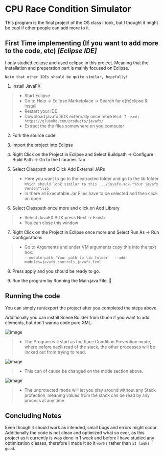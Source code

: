 # CPU Race Condition Simulator

This program is the final project of the OS class I took, but I thought it might be cool if other people can add more to it.

## First Time implementing (If you want to add more to the code, etc) **_[Eclipse IDE]_**

I only studied eclipse and used eclipse in this project. Meaning that the installation and preperation part is mainly focused on Eclipse.

`Note that other IDEs should be quite similar, hopefully!`

1) Install JavaFX
>- Start Eclipse
>- Go to Help -> Eclipse Marketplace -> Search for e(fx)clipse & install
>- Restart your IDE 
>- Download javafx SDK externally once more `What I used: https://gluonhq.com/products/javafx/`
>- Extract the the files somewhere on you computer

2) Fork the source code

3) Import the project into Eclipse

4) Right Click on the Project in Eclipse and Select Buildpath -> Configure Build Path -> Go to the Libraries Tab

5) Select Classpath and Click Add External JARs

>- Here you want to go to the extracted folder and go to the lib folder `Which should look similar to this .../javafx-sdk-"Your javafx Verson"\lib`
>- In there all Executable Jar Files have to be selected and then click on open

6) Select Classpath once more and click on Add Library
>- Select JavaFX SDK press Next -> Finish
>- You can close this window

7) Right Click on the Project in Eclipse once more and Select Run As -> Run Configurations
>- Go to Arguments and under VM arguments copy this into the text box: <br/>
`--module-path 'Your path to lib folder'  --add-modules=javafx.controls,javafx.fxml`

8) Press apply and you should be ready to go.

9) Run the program by Running the Main.java File. 👊

## Running the code

You can simply run/export the project after you completed the steps above.

Additionally you can install Scene Builder from Gluon if you want to add elements, but don't wanna code pure XML.


![image](https://user-images.githubusercontent.com/79465272/147430319-f608edf1-d4c8-4352-86cb-f5e58f97d131.png)

>- The Program will start as the Race Condition Prevention mode, where before each read of the stack, the other processes will be locked out from trying to read.


![image](https://user-images.githubusercontent.com/79465272/147430422-f4745bd8-8005-4de7-b7c6-9c440271486b.png)

>- This can of cause be changed on the mode section above.

![image](https://user-images.githubusercontent.com/79465272/147430467-57887476-c683-4920-ac62-34964208f2de.png)

>- The unprotected mode will let you play around without any Stack protection, meaning values from the stack can be read by any process at any time.

## Concluding Notes

Even though it should work as intended, small bugs and errors might occur. Additionally the code is not clean and optimized what so ever, as this project as it currently is was done in 1 week and before I have studied any optimization classes, therefore I made it so it `works` rather than `it looks good`.

